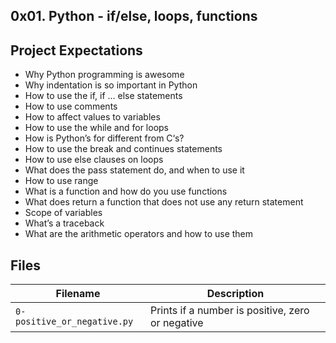 ## 0x01. Python - if/else, loops, functions

## Project Expectations

- Why Python programming is awesome <br />
- Why indentation is so important in Python <br />
- How to use the if, if ... else statements <br />
- How to use comments <br />
- How to affect values to variables <br />
- How to use the while and for loops <br />
- How is Python’s for different from C‘s? <br />
- How to use the break and continues statements <br />
- How to use else clauses on loops <br />
- What does the pass statement do, and when to use it <br />
- How to use range <br />
- What is a function and how do you use functions <br />
- What does return a function that does not use any return statement <br />
- Scope of variables <br />
- What’s a traceback <br />
- What are the arithmetic operators and how to use them <br />

## Files
| Filename | Description |
| -------- | ----------- |
| `0-positive_or_negative.py` | Prints if a number is positive, zero or negative |
